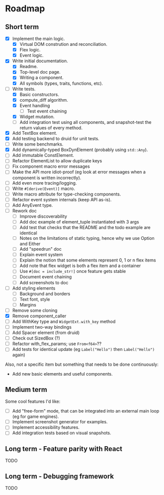 # Roadmap

## Short term

- [X] Implement the main logic.
  - [X] Virtual DOM constrution and reconciliation.
  - [X] Flex logic.
  - [X] Event logic.
- [X] Write initial documentation.
  - [X] Readme.
  - [X] Top-level doc page.
  - [X] Writing a component.
  - [X] All symbols (types, traits, functions, etc).
- [ ] Write tests.
  - [X] Basic constructors.
  - [X] compute_diff algorithm.
  - [X] Event handling
    - [ ] Test event chaining
  - [X] Widget mutation.
  - [ ] Add integration test using all components, and snapshot-test the return values of every method.
- [X] Add TextBox element.
- [X] Add testing backend to druid for unit tests.
- [ ] Write some benchmarks.
- [X] Add dynamically-typed BoxDynElement (probably using `std::Any`).
- [ ] Add immutable ConstElement.
- [ ] Refactor ElementList to allow duplicate keys
- [ ] Fix component macro error messages
- [ ] Make the API more idiot-proof (eg look at error messages when a component is written incorrectly).
- [ ] Add even more tracing/logging.
- [ ] Write `#[derive(Event)]` macro.
- [ ] Write macro attribute for type-checking components.
- [ ] Refactor event system internals (keep API as-is).
- [ ] Add AnyEvent type.
- [ ] Rework doc
  - [ ] Improve discoverability
  - [ ] Add doc example of element_tuple instantiated with 3 args
  - [ ] Add test that checks that the README and the todo example are identical
  - [ ] Notes on the limitations of static typing, hence why we use Option and Either
  - [ ] Add "speedrun" doc
  - [ ] Explain event system
  - [ ] Explain the notion that some elements represent 0, 1 or n flex items
  - [ ] Add note that flex widget is both a flex item and a container
  - [ ] Use `#[doc = include_str!]` once feature gets stable
  - [ ] Document event chaining
  - [ ] Add screenshots to doc
- [ ] Add styling elements
  - [ ] Background and borders
  - [ ] Text font, style
  - [ ] Margins
- [ ] Remove some cloning
- [X] Remove component_caller
- [ ] Add WithKey type and `WidgetExt.with_key` method
- [ ] Implement two-way bindings
- [ ] Add Spacer element (from druid)
- [ ] Check out SizedBox (?)
- [ ] Refactor with_flex_params; use `From<f64>`??
- [ ] Add tests for identical update (eg `Label("Hello")` then `Label("Hello")` again)

Also, not a specific item but something that needs to be done continuously:

- Add new basic elements and useful components.

## Medium term

Some cool features I'd like:

- [ ] Add "free-form" mode, that can be integrated into an external main loop (eg for game engines).
- [ ] Implement screenshot generator for examples.
- [ ] Implement accessibility features.
- [ ] Add integration tests based on visual snapshots.

## Long term - Feature parity with React

TODO

## Long term - Debugging framework

TODO
